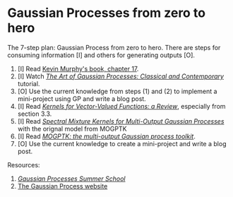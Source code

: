 # Gaussian Processes from zero to hero


The 7-step plan: Gaussian Process from zero to hero. There are steps for
consuming information [I] and others for generating outputs [O].


1. [I] Read [Kevin Murphy's book, chapter 17](https://probml.github.io/pml-book/book1.html).
2. [I] Watch *[The Art of Gaussian Processes: Classical and Contemporary](https://neurips.cc/virtual/2021/tutorial/21890)* tutorial.
3. [O] Use the current knowledge from steps (1) and (2) to implement a mini-project using GP and write a blog post.
4. [I] Read _[Kernels for Vector-Valued Functions: a Review](https://eprints.whiterose.ac.uk/114503/1/1106.6251v2.pdf)_, especially from section 3.3.
5. [I] Read _[Spectral Mixture Kernels for Multi-Output Gaussian Processes](https://proceedings.neurips.cc/paper/2017/hash/333cb763facc6ce398ff83845f224d62-Abstract.html)_ with the orignal model from MOGPTK
6. [I] Read _[MOGPTK: the multi-output Gaussian process toolkit](https://arxiv.org/abs/2002.03471)_.
7. [O] Use the current knowledge to create a mini-project and write a blog post.



Resources:

1. _[Gaussian Processes Summer School](http://gpss.cc/gpss21/program)_
1. [The Gaussian Process website](http://gaussianprocess.org)

